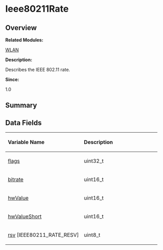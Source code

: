 # Ieee80211Rate<a name="ZH-CN_TOPIC_0000001055198136"></a>

## **Overview**<a name="section2002283195093531"></a>

**Related Modules:**

[WLAN](WLAN.md)

**Description:**

Describes the IEEE 802.11 rate. 

**Since:**

1.0

## **Summary**<a name="section301310107093531"></a>

## Data Fields<a name="pub-attribs"></a>

<a name="table1036317952093531"></a>
<table><thead align="left"><tr id="row1289468822093531"><th class="cellrowborder" valign="top" width="50%" id="mcps1.1.3.1.1"><p id="p1354293243093531"><a name="p1354293243093531"></a><a name="p1354293243093531"></a>Variable Name</p>
</th>
<th class="cellrowborder" valign="top" width="50%" id="mcps1.1.3.1.2"><p id="p1093258638093531"><a name="p1093258638093531"></a><a name="p1093258638093531"></a>Description</p>
</th>
</tr>
</thead>
<tbody><tr id="row1996456094093531"><td class="cellrowborder" valign="top" width="50%" headers="mcps1.1.3.1.1 "><p id="p1785992750093531"><a name="p1785992750093531"></a><a name="p1785992750093531"></a><a href="WLAN.md#ga0265e4d32fef1bb7c94f14671763655b">flags</a></p>
</td>
<td class="cellrowborder" valign="top" width="50%" headers="mcps1.1.3.1.2 "><p id="p641785967093531"><a name="p641785967093531"></a><a name="p641785967093531"></a>uint32_t&nbsp;</p>
</td>
</tr>
<tr id="row551347004093531"><td class="cellrowborder" valign="top" width="50%" headers="mcps1.1.3.1.1 "><p id="p395492878093531"><a name="p395492878093531"></a><a name="p395492878093531"></a><a href="WLAN.md#gab8e1e3d778d0739a728ae5d3a77fe502">bitrate</a></p>
</td>
<td class="cellrowborder" valign="top" width="50%" headers="mcps1.1.3.1.2 "><p id="p2049502281093531"><a name="p2049502281093531"></a><a name="p2049502281093531"></a>uint16_t&nbsp;</p>
</td>
</tr>
<tr id="row725675389093531"><td class="cellrowborder" valign="top" width="50%" headers="mcps1.1.3.1.1 "><p id="p741965598093531"><a name="p741965598093531"></a><a name="p741965598093531"></a><a href="WLAN.md#gaf1d7fcab109296f61b1e46315c56ad61">hwValue</a></p>
</td>
<td class="cellrowborder" valign="top" width="50%" headers="mcps1.1.3.1.2 "><p id="p27948895093531"><a name="p27948895093531"></a><a name="p27948895093531"></a>uint16_t&nbsp;</p>
</td>
</tr>
<tr id="row342123634093531"><td class="cellrowborder" valign="top" width="50%" headers="mcps1.1.3.1.1 "><p id="p1090884228093531"><a name="p1090884228093531"></a><a name="p1090884228093531"></a><a href="WLAN.md#ga0c64e3b8824a84ceab38b2c4c3c53e9c">hwValueShort</a></p>
</td>
<td class="cellrowborder" valign="top" width="50%" headers="mcps1.1.3.1.2 "><p id="p1279197551093531"><a name="p1279197551093531"></a><a name="p1279197551093531"></a>uint16_t&nbsp;</p>
</td>
</tr>
<tr id="row2128410014093531"><td class="cellrowborder" valign="top" width="50%" headers="mcps1.1.3.1.1 "><p id="p1922326878093531"><a name="p1922326878093531"></a><a name="p1922326878093531"></a><a href="WLAN.md#gaec41f143c3551e59da63ab2e9d9c9c53">rsv</a> [IEEE80211_RATE_RESV]</p>
</td>
<td class="cellrowborder" valign="top" width="50%" headers="mcps1.1.3.1.2 "><p id="p930718862093531"><a name="p930718862093531"></a><a name="p930718862093531"></a>uint8_t&nbsp;</p>
</td>
</tr>
</tbody>
</table>

